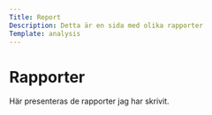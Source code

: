 ```yaml
---
Title: Report
Description: Detta är en sida med olika rapporter
Template: analysis
---
```


Rapporter
===============================

Här presenteras de rapporter jag har skrivit.
